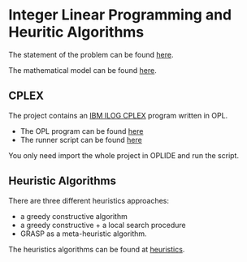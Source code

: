 # Integer Linear Programming and Heuritic Algorithms

The statement of the problem can be found [here](./statement.pdf).

The mathematical model can be found [here](model-draft.pdf).

## CPLEX

The project contains an [IBM ILOG CPLEX](https://www.ibm.com/support/knowledgecenter/SSSA5P_12.9.0/ilog.odms.ide.help/OPL_Studio/maps/groupings/opl_Language.html) program written in OPL.

- The OPL program can be found [here](./program.mod)
- The runner script can be found [here](./script.mod)

You only need import the whole project in OPLIDE and run the script.

## Heuristic Algorithms

There are three different heuristics approaches:

- a greedy constructive algorithm
- a greedy constructive + a local search procedure
- GRASP as a meta-heuristic algorithm.

The heuristics algorithms can be found at [heuristics](./heuristics/README.md).
